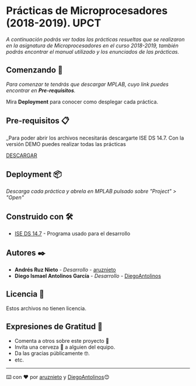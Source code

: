 # Prácticas de Microprocesadores (2018-2019). UPCT

_A continuación podrás ver todas las prácticas resueltas que se realizaron en la asignatura de Microprocesadores en el curso 2018-2019, también podrás encontrar el manual utilizado y los enunciados de las prácticas._

## Comenzando 🚀

_Para comenzar te tendrás que descargar MPLAB, cuyo link puedes encontrar en **Pre-requisitos**._

Mira **Deployment** para conocer como desplegar cada práctica.


## Pre-requisitos 📋

_Para poder abrir los archivos necesitarás descargarte ISE DS 14.7. Con la versión DEMO puedes realizar todas las prácticas

[DESCARGAR](https://www.xilinx.com/support/download/index.html/content/xilinx/en/downloadNav/design-tools.html)


## Deployment 📦

_Descarga cada práctica y abrela en MPLAB pulsado sobre "Project" > "Open"_

## Construido con 🛠️

* [ISE DS 14.7](https://www.xilinx.com/support/download/index.html/content/xilinx/en/downloadNav/design-tools.html) - Programa usado para el desarrollo

## Autores ✒️

* **Andrés Ruz Nieto** - *Desarrollo* - [aruznieto](https://github.com/aruznieto)
* **Diego Ismael Antolinos García** - *Desarrollo* - [DiegoAntolinos](https://github.com/Diegoantolinos)

## Licencia 📄

Estos archivos no tienen licencia.

## Expresiones de Gratitud 🎁

* Comenta a otros sobre este proyecto 📢
* Invita una cerveza 🍺 a alguien del equipo. 
* Da las gracias públicamente 🤓.
* etc.



---
⌨️ con ❤️ por [aruznieto](https://github.com/aruznieto) y [DiegoAntolinos](https://github.com/Diegoantolinos)😊
